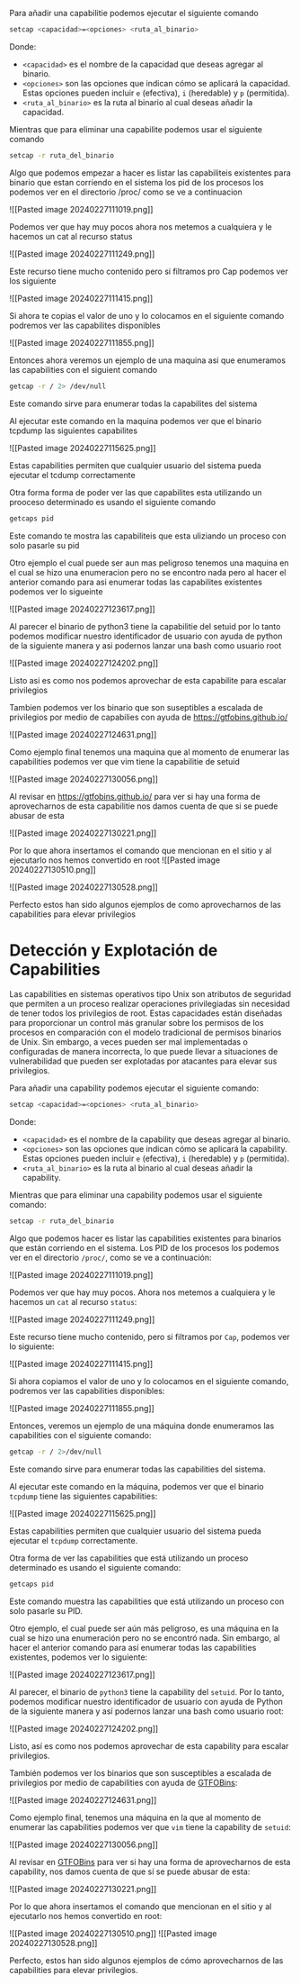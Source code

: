 

Para añadir una capabilitie podemos ejecutar el siguiente comando

```bash
setcap <capacidad>=<opciones> <ruta_al_binario>
```

Donde:
- `<capacidad>` es el nombre de la capacidad que deseas agregar al binario.
- `<opciones>` son las opciones que indican cómo se aplicará la capacidad. Estas opciones pueden incluir `e` (efectiva), `i` (heredable) y `p` (permitida).
- `<ruta_al_binario>` es la ruta al binario al cual deseas añadir la capacidad.

Mientras que para eliminar una capabilite podemos usar el siguiente comando

```bash
setcap -r ruta_del_binario
```


Algo que podemos empezar a hacer es listar las capabiliteis existentes para binario que estan corriendo en el sistema los pid de los procesos los podemos ver en el directorio /proc/ como se ve a continuacion

![[Pasted image 20240227111019.png]]

Podemos ver que hay muy pocos ahora nos metemos a cualquiera y le hacemos un cat al recurso status

![[Pasted image 20240227111249.png]]

Este recurso tiene mucho contenido pero si filtramos pro Cap podemos ver los siguiente

![[Pasted image 20240227111415.png]]

Si ahora te copias el valor de uno y lo colocamos en el siguiente comando podremos ver las capabilites disponibles

![[Pasted image 20240227111855.png]]


Entonces ahora veremos un ejemplo de una maquina asi que enumeramos las capabilities con el siguient comando


```bash
getcap -r / 2> /dev/null
```

Este comando sirve para enumerar todas la capabilites del sistema

Al ejecutar este comando en la maquina podemos ver que el binario tcpdump las siguientes capabilites

![[Pasted image 20240227115625.png]]

Estas capabilities permiten que cualquier usuario del sistema pueda ejecutar el tcdump correctamente

Otra forma forma de poder ver las que capabilites esta utilizando un prooceso determinado es usando el siguiente comando 


```bash
getcaps pid
```

Este comando te mostra las capabiliteis que esta uliziando un proceso con solo pasarle su pid


Otro ejemplo el cual puede ser aun mas peligroso tenemos una maquina en el cual se hizo una enumeracion pero no se encontro nada pero al hacer el anterior comando para asi enumerar todas las capabilites existentes podemos ver lo sigueinte 

![[Pasted image 20240227123617.png]]

Al parecer el binario de python3 tiene la capabilitie del setuid por lo tanto podemos modificar nuestro identificador de usuario con ayuda de python de la siguiente manera y asi podernos lanzar una bash como usuario root

![[Pasted image 20240227124202.png]]

Listo asi es como nos podemos aprovechar de esta capabilite para escalar privilegios


Tambien podemos ver los binario que son suseptibles a escalada de privilegios por medio de capabilies con ayuda de https://gtfobins.github.io/

![[Pasted image 20240227124631.png]]

Como ejemplo final tenemos una maquina que al momento de enumerar las capabilities podemos ver que vim tiene la capabilitie de setuid

![[Pasted image 20240227130056.png]]

Al revisar en https://gtfobins.github.io/ para ver si hay una forma de aprovecharnos de esta capabilitie nos damos cuenta de que si se puede abusar de esta

![[Pasted image 20240227130221.png]]


Por lo que ahora insertamos el comando  que mencionan en el sitio y al ejecutarlo nos hemos convertido en root
![[Pasted image 20240227130510.png]]

![[Pasted image 20240227130528.png]]

Perfecto estos han sido algunos ejemplos de como aprovecharnos de las capabilities para elevar privilegios



# Detección y Explotación de Capabilities

Las capabilities en sistemas operativos tipo Unix son atributos de seguridad que permiten a un proceso realizar operaciones privilegiadas sin necesidad de tener todos los privilegios de root. Estas capacidades están diseñadas para proporcionar un control más granular sobre los permisos de los procesos en comparación con el modelo tradicional de permisos binarios de Unix. Sin embargo, a veces pueden ser mal implementadas o configuradas de manera incorrecta, lo que puede llevar a situaciones de vulnerabilidad que pueden ser explotadas por atacantes para elevar sus privilegios.

Para añadir una capability podemos ejecutar el siguiente comando:

```bash
setcap <capacidad>=<opciones> <ruta_al_binario>
```

Donde:
- `<capacidad>` es el nombre de la capability que deseas agregar al binario.
- `<opciones>` son las opciones que indican cómo se aplicará la capability. Estas opciones pueden incluir `e` (efectiva), `i` (heredable) y `p` (permitida).
- `<ruta_al_binario>` es la ruta al binario al cual deseas añadir la capability.

Mientras que para eliminar una capability podemos usar el siguiente comando:

```bash
setcap -r ruta_del_binario
```

Algo que podemos hacer es listar las capabilities existentes para binarios que están corriendo en el sistema. Los PID de los procesos los podemos ver en el directorio `/proc/`, como se ve a continuación:

![[Pasted image 20240227111019.png]]

Podemos ver que hay muy pocos. Ahora nos metemos a cualquiera y le hacemos un `cat` al recurso `status`:

![[Pasted image 20240227111249.png]]

Este recurso tiene mucho contenido, pero si filtramos por `Cap`, podemos ver lo siguiente:

![[Pasted image 20240227111415.png]]

Si ahora copiamos el valor de uno y lo colocamos en el siguiente comando, podremos ver las capabilities disponibles:

![[Pasted image 20240227111855.png]]

Entonces, veremos un ejemplo de una máquina donde enumeramos las capabilities con el siguiente comando:

```bash
getcap -r / 2>/dev/null
```

Este comando sirve para enumerar todas las capabilities del sistema.

Al ejecutar este comando en la máquina, podemos ver que el binario `tcpdump` tiene las siguientes capabilities:

![[Pasted image 20240227115625.png]]

Estas capabilities permiten que cualquier usuario del sistema pueda ejecutar el `tcpdump` correctamente.

Otra forma de ver las capabilities que está utilizando un proceso determinado es usando el siguiente comando:

```bash
getcaps pid
```

Este comando muestra las capabilities que está utilizando un proceso con solo pasarle su PID.

Otro ejemplo, el cual puede ser aún más peligroso, es una máquina en la cual se hizo una enumeración pero no se encontró nada. Sin embargo, al hacer el anterior comando para así enumerar todas las capabilities existentes, podemos ver lo siguiente:

![[Pasted image 20240227123617.png]]

Al parecer, el binario de `python3` tiene la capability del `setuid`. Por lo tanto, podemos modificar nuestro identificador de usuario con ayuda de Python de la siguiente manera y así podernos lanzar una bash como usuario root:

![[Pasted image 20240227124202.png]]

Listo, así es como nos podemos aprovechar de esta capability para escalar privilegios.

También podemos ver los binarios que son susceptibles a escalada de privilegios por medio de capabilities con ayuda de [GTFOBins](https://gtfobins.github.io/):

![[Pasted image 20240227124631.png]]

Como ejemplo final, tenemos una máquina en la que al momento de enumerar las capabilities podemos ver que `vim` tiene la capability de `setuid`:

![[Pasted image 20240227130056.png]]

Al revisar en [GTFOBins](https://gtfobins.github.io/) para ver si hay una forma de aprovecharnos de esta capability, nos damos cuenta de que sí se puede abusar de esta:

![[Pasted image 20240227130221.png]]

Por lo que ahora insertamos el comando que mencionan en el sitio y al ejecutarlo nos hemos convertido en root:

![[Pasted image 20240227130510.png]]
![[Pasted image 20240227130528.png]]

Perfecto, estos han sido algunos ejemplos de cómo aprovecharnos de las capabilities para elevar privilegios.